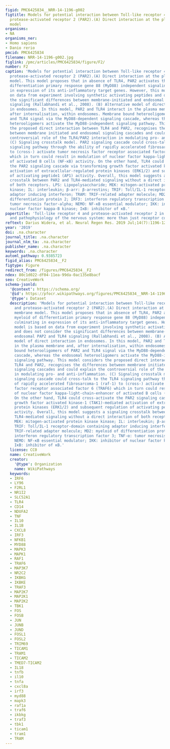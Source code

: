 ```yaml
---
figid: PMC6425834__NRR-14-1196-g002
figtitle: Models for potential interaction between Toll-like receptor 4 (TLR4) and
  protease-activated receptor 2 (PAR2).(A) Direct interaction at the plasma membrane
  model
organisms:
- NA
organisms_ner:
- Homo sapiens
- Danio rerio
pmcid: PMC6425834
filename: NRR-14-1196-g002.jpg
figlink: /pmc/articles/PMC6425834/figure/F2/
number: F2
caption: 'Models for potential interaction between Toll-like receptor 4 (TLR4) and
  protease-activated receptor 2 (PAR2).(A) Direct interaction at the plasma membrane
  model. This model proposes that in absence of TLR4, PAR2 activates the myeloid of
  differentiation primary response gene 88 (MyD88) independent signaling culminating
  in expression of its anti-inflammatory target genes. However, this model is based
  on data from experiment involving synthetic activating peptides and does not consider
  the significant differences between membrane-initiated and endosomal PAP2 and TLR4
  signaling (Rallabhandi et al., 2008). (B) Alternative model of direct interaction
  in endosomes. In this model, PAR2 and TLR4 interact in the plasma membrane and,
  after internalisation, within endosomes. Membrane bound heterooligomers of PAR2
  and TLR4 signal via the MyD88-dependent signaling cascade, whereas the endosomal
  heterooligomers activate the MyD88-independent signaling pathway. This model considers
  the proposed direct interaction between TLR4 and PAR2, recognises the differences
  between membrane initiated and endosomal signaling cascades and could explain the
  controversial role of the TLR4/PAR2 interaction in modulating pro- and anti-inflammation.
  (C) Signaling crosstalk model. PAR2 signaling cascade could cross-talk to the TLR4
  signaling pathway through the ability of rapidly accelerated fibrosarcoma-1 (raf-1)
  to (cross-) activate tumor necrosis factor receptor associated factor 6 (TRAF6)
  which in turn could result in modulation of nuclear factor kappa-light-chain-enhancer
  of activated B cells (NF-κB) activity. On the other hand, TLR4 could cross-activate
  the PAR2 signaling cascade via transforming growth factor activated kinase-1 (TAK1)-mediated
  activation of extracellular-regulated protein kinases (ERK1/2) and subsequent regulation
  of activating peptide1 (AP1) activity. Overall, this model suggests a signaling
  crosstalk between PAR2 and TLR4-mediated signaling without a direct interaction
  of both receptors. LPS: Lipopolysaccharide; MEK: mitogen-activated protein kinase
  kinase; IL: interleukin; β-arr: β-arrestins; TRIF: Toll/IL-1 receptor-domain containing
  adaptor inducing interferon; TRAM: TRIF-related adapter molecule; MD2: myeloid of
  differentiation protein 2; IRF3: interferon regulatory transcription factor 3; TNF-α:
  tumor necrosis factor-alpha; NEMO: NF-κB essential modulator; IKK: inhibitor of
  nuclear factor kappa-B kinase; IκB: inhibitor of κB.'
papertitle: 'Toll-like receptor 4 and protease-activated receptor 2 in physiology
  and pathophysiology of the nervous system: more than just receptor cooperation?.'
reftext: Darius Widera, et al. Neural Regen Res. 2019 Jul;14(7):1196-1201.
year: '2019'
doi: .na.character
journal_title: .na.character
journal_nlm_ta: .na.character
publisher_name: .na.character
keywords: .na.character
automl_pathway: 0.9385723
figid_alias: PMC6425834__F2
figtype: Figure
redirect_from: /figures/PMC6425834__F2
ndex: 80c1d022-df04-11ea-99da-0ac135e8bacf
seo: CreativeWork
schema-jsonld:
  '@context': https://schema.org/
  '@id': https://pfocr.wikipathways.org/figures/PMC6425834__NRR-14-1196-g002.html
  '@type': Dataset
  description: 'Models for potential interaction between Toll-like receptor 4 (TLR4)
    and protease-activated receptor 2 (PAR2).(A) Direct interaction at the plasma
    membrane model. This model proposes that in absence of TLR4, PAR2 activates the
    myeloid of differentiation primary response gene 88 (MyD88) independent signaling
    culminating in expression of its anti-inflammatory target genes. However, this
    model is based on data from experiment involving synthetic activating peptides
    and does not consider the significant differences between membrane-initiated and
    endosomal PAP2 and TLR4 signaling (Rallabhandi et al., 2008). (B) Alternative
    model of direct interaction in endosomes. In this model, PAR2 and TLR4 interact
    in the plasma membrane and, after internalisation, within endosomes. Membrane
    bound heterooligomers of PAR2 and TLR4 signal via the MyD88-dependent signaling
    cascade, whereas the endosomal heterooligomers activate the MyD88-independent
    signaling pathway. This model considers the proposed direct interaction between
    TLR4 and PAR2, recognises the differences between membrane initiated and endosomal
    signaling cascades and could explain the controversial role of the TLR4/PAR2 interaction
    in modulating pro- and anti-inflammation. (C) Signaling crosstalk model. PAR2
    signaling cascade could cross-talk to the TLR4 signaling pathway through the ability
    of rapidly accelerated fibrosarcoma-1 (raf-1) to (cross-) activate tumor necrosis
    factor receptor associated factor 6 (TRAF6) which in turn could result in modulation
    of nuclear factor kappa-light-chain-enhancer of activated B cells (NF-κB) activity.
    On the other hand, TLR4 could cross-activate the PAR2 signaling cascade via transforming
    growth factor activated kinase-1 (TAK1)-mediated activation of extracellular-regulated
    protein kinases (ERK1/2) and subsequent regulation of activating peptide1 (AP1)
    activity. Overall, this model suggests a signaling crosstalk between PAR2 and
    TLR4-mediated signaling without a direct interaction of both receptors. LPS: Lipopolysaccharide;
    MEK: mitogen-activated protein kinase kinase; IL: interleukin; β-arr: β-arrestins;
    TRIF: Toll/IL-1 receptor-domain containing adaptor inducing interferon; TRAM:
    TRIF-related adapter molecule; MD2: myeloid of differentiation protein 2; IRF3:
    interferon regulatory transcription factor 3; TNF-α: tumor necrosis factor-alpha;
    NEMO: NF-κB essential modulator; IKK: inhibitor of nuclear factor kappa-B kinase;
    IκB: inhibitor of κB.'
  license: CC0
  name: CreativeWork
  creator:
    '@type': Organization
    name: WikiPathways
  keywords:
  - IRF6
  - LY96
  - F2RL1
  - NR1I2
  - SLC52A1
  - TLR4
  - CD14
  - NDUFA2
  - TNF
  - IL10
  - IL1B
  - CXCL8
  - IRF3
  - NFKB1
  - MYD88
  - MAPK3
  - MAPK1
  - RAF1
  - TRAF6
  - MAP3K7
  - NR2C2
  - IKBKG
  - IKBKE
  - TRAF3
  - MAP2K7
  - MAP2K1
  - MAP2K2
  - TBK1
  - FOS
  - FOSB
  - JUN
  - JUNB
  - JUND
  - FOSL1
  - FOSL2
  - TRIM69
  - TICAM1
  - TRAM1
  - TICAM2
  - TMED7-TICAM2
  - IL18
  - tnfb
  - il10
  - tnfa
  - cxcl8a
  - irf3
  - myd88
  - mapk3
  - raf1a
  - traf6
  - ikbkg
  - traf3
  - tbk1
  - ticam1
  - tram1
  - TRAM
---
```

